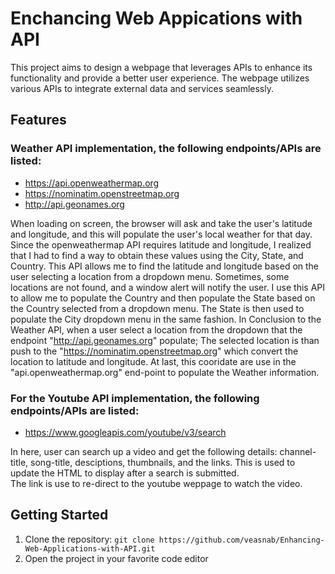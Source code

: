 # Enchancing Web Appications with API
This project aims to design a webpage that leverages APIs to enhance its functionality and provide a better user experience. The webpage utilizes various APIs to integrate external data and services seamlessly.

## Features

### Weather API implementation, the following endpoints/APIs are listed:
- https://api.openweathermap.org
- https://nominatim.openstreetmap.org
- http://api.geonames.org

When loading on screen, the browser will ask and take the user's latitude and longitude, and this will populate the user's local weather for that day.
Since the openweathermap API requires latitude and longitude, I realized that I had to find a way to obtain these values using the City, State, and Country. 
This API allows me to find the latitude and longitude based on the user selecting a location from a dropdown menu. 
Sometimes, some locations are not found, and a window alert will notify the user.
I use this API to allow me to populate the Country and then populate the State based on the Country selected from a dropdown menu. 
The State is then used to populate the City dropdown menu in the same fashion. 
In Conclusion to the Weather API, when a user select a location from the dropdown that the endpoint "http://api.geonames.org" populate; The selected location is than push to the "https://nominatim.openstreetmap.org" which convert the location to latitude and longitude. At last, this cooridate are use in the "api.openweathermap.org" end-point to populate the Weather information.

### For the Youtube API implementation, the following endpoints/APIs are listed:
- https://www.googleapis.com/youtube/v3/search

In here, user can search up a video and get the following details: channel-title, song-title, desciptions, thumbnails, and the links.
This is used to update the HTML to display after a search is submitted.  
The link is use to re-direct to the youtube weppage to watch the video.  

## Getting Started
1. Clone the repository: `git clone https://github.com/veasnab/Enhancing-Web-Applications-with-API.git`
2. Open the project in your favorite code editor
